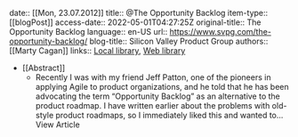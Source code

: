 date:: [[Mon, 23.07.2012]]
title:: @The Opportunity Backlog
item-type:: [[blogPost]]
access-date:: 2022-05-01T04:27:25Z
original-title:: The Opportunity Backlog
language:: en-US
url:: https://www.svpg.com/the-opportunity-backlog/
blog-title:: Silicon Valley Product Group
authors:: [[Marty Cagan]]
links:: [Local library](zotero://select/library/items/S5SAWF2J), [Web library](https://www.zotero.org/users/6520516/items/S5SAWF2J)

- [[Abstract]]
	- Recently I was with my friend Jeff Patton, one of the pioneers in applying Agile to product organizations, and he told that he has been advocating the term “Opportunity Backlog” as an alternative to the product roadmap. I have written earlier about the problems with old-style product roadmaps, so I immediately liked this and wanted to... View Article